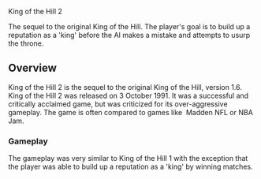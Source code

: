 
King of the Hill 2

The sequel to the original King of the Hill. The player's goal is to build up a reputation as a 'king' before the AI makes a mistake and attempts to usurp the throne.

## Overview

King of the Hill 2 is the sequel to the original King of the Hill, version 1.6. King of the Hill 2 was released on 3 October 1991. It was a successful and critically acclaimed game, but was criticized for its over-aggressive gameplay. The game is often compared to games like  Madden NFL or NBA Jam.   
  

### Gameplay

The gameplay was very similar to King of the Hill 1 with the exception that the player was able to build up a reputation as a 'king' by winning matches.
